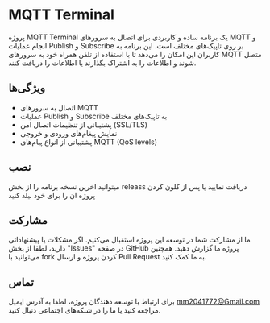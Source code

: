 # MQTT Terminal

پروژه MQTT Terminal یک برنامه ساده و کاربردی برای اتصال به سرورهای MQTT و انجام عملیات Publish و Subscribe بر روی تاپیک‌های مختلف است. این برنامه به کاربران این امکان را می‌دهد تا با استفاده از تلفن همراه خود به سرورهای MQTT متصل شوند و اطلاعات را به اشتراک بگذارند یا اطلاعات را دریافت کنند.

## ویژگی‌ها

- اتصال به سرورهای MQTT
- عملیات Publish و Subscribe به تاپیک‌های مختلف
- پشتیبانی از تنظیمات اتصال امن (SSL/TLS)
- نمایش پیغام‌های ورودی و خروجی
- پشتیبانی از انواع پیام‌های MQTT (QoS levels)

## نصب
میتوانید اخرین نسخه برنامه را از بخش releass دریافت نمایید یا پس از کلون کردن پروژه ان را برای خود بیلد کنید


## مشارکت

ما از مشارکت شما در توسعه این پروژه استقبال می‌کنیم. اگر مشکلات یا پیشنهاداتی دارید، لطفا از بخش "Issues" در صفحه GitHub پروژه ما گزارش دهید. همچنین می‌توانید با fork کردن پروژه و ارسال Pull Request به ما کمک کنید.


## تماس

برای ارتباط با توسعه دهندگان پروژه، لطفا به آدرس ایمیل mm2041772@Gmail.com مراجعه کنید یا ما را در شبکه‌های اجتماعی دنبال کنید.

